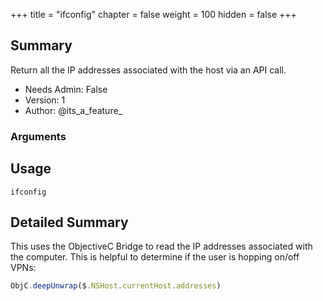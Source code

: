 +++
title = "ifconfig"
chapter = false
weight = 100
hidden = false
+++

## Summary

Return all the IP addresses associated with the host via an API call.
- Needs Admin: False  
- Version: 1  
- Author: @its_a_feature_  

### Arguments

## Usage

```
ifconfig
```


## Detailed Summary
This uses the ObjectiveC Bridge to read the IP addresses associated with the computer. This is helpful to determine if the user is hopping on/off VPNs:
```JavaScript
ObjC.deepUnwrap($.NSHost.currentHost.addresses)
```

